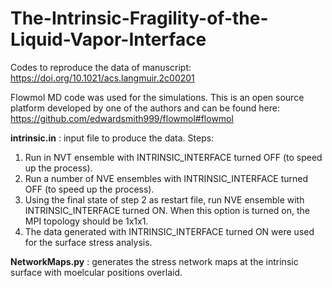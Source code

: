 # The-Intrinsic-Fragility-of-the-Liquid-Vapor-Interface
Codes to reproduce the data of manuscript: https://doi.org/10.1021/acs.langmuir.2c00201

Flowmol MD code was used for the simulations. This is an open source platform developed by one of the authors and can be found here: https://github.com/edwardsmith999/flowmol#flowmol

<b>intrinsic.in</b> : input file to produce the data.
Steps: 
1. Run in NVT ensemble with INTRINSIC_INTERFACE turned OFF (to speed up the process).
2. Run a number of NVE ensembles with INTRINSIC_INTERFACE turned OFF (to speed up the process).
3. Using the final state of step 2 as restart file, run NVE ensemble with INTRINSIC_INTERFACE turned ON. When this option is turned on, the MPI topology should be 1x1x1. 
4. The data generated with INTRINSIC_INTERFACE turned ON were used for the surface stress analysis.


<b>NetworkMaps.py</b> : generates the stress network maps at the intrinsic surface with moelcular positions overlaid.

